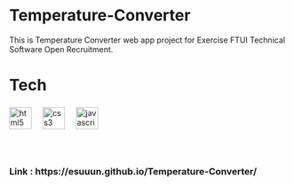 ﻿# Temperature-Converter

<p align="left">This is Temperature Converter web app project for Exercise FTUI Technical Software Open Recruitment.</p>

###

<h1 align="left">Tech</h1>

###

###

<div align="left">
  <img src="https://cdn.jsdelivr.net/gh/devicons/devicon/icons/html5/html5-original.svg" height="40" alt="html5 logo"  />
  <img width="12" />
  <img src="https://cdn.jsdelivr.net/gh/devicons/devicon/icons/css3/css3-original.svg" height="40" alt="css3 logo"  />
  <img width="12" />
  <img src="https://cdn.jsdelivr.net/gh/devicons/devicon/icons/javascript/javascript-original.svg" height="40" alt="javascript logo"  />
</div>

###
<br>
<h3>Link : https://esuuun.github.io/Temperature-Converter/</h3>
